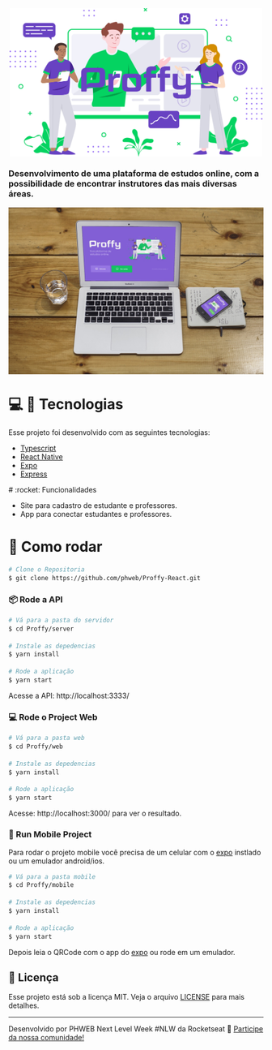 <p align="center">
   <img src="https://github.com/phweb/Proffy-React/blob/master/.github/logo-proffy.png" alt="Proffy" width="500px" align="center" />
</p>


### Desenvolvimento de uma plataforma de estudos online, com a possibilidade de encontrar instrutores das mais diversas áreas.
<div style="display: flex; flex-direction: 'row'; align-items: 'center';">
   <img src="https://github.com/phweb/Proffy-React/blob/master/.github/projeto-proffy.jpg" width="800px">
</div>

# :computer: 🚀 Tecnologias
Esse projeto foi desenvolvido com as seguintes tecnologias:
<ul>
  <li><a href="https://www.typescriptlang.org/">Typescript</a></li>
  <li><a href="https://reactnative.dev/">React Native</a></li>
  <li><a href="https://expo.io/">Expo</a></li>
  <li><a href="https://expressjs.com/en/api.html#express">Express</a></li>
</ul>
# :rocket: Funcionalidades

* Site para cadastro de estudante e professores.
* App para conectar estudantes e professores.

# :construction_worker: Como rodar
```bash
# Clone o Repositoria
$ git clone https://github.com/phweb/Proffy-React.git
```
### 📦 Rode a API

```bash
# Vá para a pasta do servidor
$ cd Proffy/server

# Instale as depedencias
$ yarn install

# Rode a aplicação
$ yarn start
```
Acesse a API: http://localhost:3333/

### 💻 Rode o Project Web

```bash
# Vá para a pasta web
$ cd Proffy/web

# Instale as depedencias
$ yarn install

# Rode a aplicação
$ yarn start
```
Acesse: http://localhost:3000/ para ver o resultado.

### 📱 Run Mobile Project
Para rodar o projeto mobile você precisa de um celular com o [expo](https://play.google.com/store/apps/details?id=host.exp.exponent) instlado ou um emulador android/ios.

```bash
# Vá para a pasta mobile
$ cd Proffy/mobile

# Instale as depedencias
$ yarn install

# Rode a aplicação
$ yarn start
```
Depois leia o QRCode com o app do [expo](https://play.google.com/store/apps/details?id=host.exp.exponent) ou rode em um emulador.


## :memo: Licença

Esse projeto está sob a licença MIT. Veja o arquivo [LICENSE](LICENSE.md) para mais detalhes.

---

Desenvolvido por PHWEB Next Level Week #NLW da Rocketseat :wave: [Participe da nossa comunidade!](https://discordapp.com/invite/gCRAFhc)



